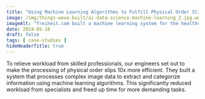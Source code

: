 ```yaml
---
title: "Using Machine Learning Algorithms to Fulfill Physical Order Slips for BA.Unternehmensgruppe"
image: /img/things-weve-built/ai-data-science-machine-learning_2.jpg.webp
imageAlt: "freiheit.com built a machine learning system for the healthcare company BA.Unternehmengruppe to fulfill physical order slips."
date: 2024-05-18
draft: false
tags: [ case-studies ]
hideHeaderTitle: true
---
```


To relieve workload from skilled professionals, our engineers set out to make the processing of physical order slips 10x more efficient. They built a system that processes complex image data to extract and categorize information using machine learning algorithms. This significantly reduced workload from specialists and freed up time for more demanding tasks.